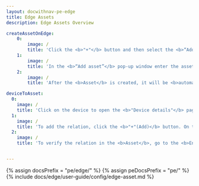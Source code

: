 ```yaml
---
layout: docwithnav-pe-edge
title: Edge Assets
description: Edge Assets Overview

createAssetOnEdge:
    0:
        image: /
        title: 'Click the <b>"+"</b> button and then select the <b>“Add new asset”</b> option.<ul><li>The <b>"Import assets"</b> option allows <a href="/docs/user-guide/bulk-provisioning/#bulk-provisioning-overview" target="_blank">bulk deployment</a> using the CSV file.</li></ul>'
    1:
        image: /
        title: 'In the <b>“Add asset”</b> pop-up window enter the asset name in the <b>“Name”</b> field and select the asset profile in the <b>“Asset profile”</b> field. The device profile is preset to <b>"default"</b>. Other fields are optional. Click the <b>“Add”</b> button.'
    2:
        image: /
        title: 'After the <b>Asset</b> is created, it will be <b>automatically provisioned</b> to the Cloud.'

deviceToAsset:
  0:
    image: /
    title: 'Click on the device to open the <b>"Device details"</b> page and select the <b>"Relations"</b> tab.<ul><li>Select the <b>"Outbound relation - Direction: From"</b> option. It indicates that the <b>relation originates from the device (it is the source)</b>.</li><li>The <b>"Inbound relation - Direction: To"</b> option indicates that the <b>relation points to the entity (it is the recipient)</b>.</li></ul>'
  1:
    image: /
    title: 'To add the relation, click the <b>"+"(Add)</b> button. On the <b>"Add relation"</b> pop-up window, fill in the following:<ul><li><b>Relation type:</b> the field describes the nature of the connection between entities.<ul><li>Select the <b>"Contains"</b> option to link the device to the asset. It indicates that the entity is a part of another entity (e.g. <b>Device A is the part of the Asset A</b>).</li><li>The <b>"Manages"</b> option indicates that the entity is responsible for another entity (e.g. <b>Asset A manages the Device A</b>).</li></ul></li><li>In the <b>"To entity: Type"</b> field select the <b>"Asset"</b> option and add the corresponding asset from the drop-down menu.</li><li>Click the <b>"Add"</b> button.</li></ul>'
  2:
    image: /
    title: 'To verify the relation in the <b>Asset</b>, go to the <b>Entities > Assets</b> section. Then, click on the asset to open the <b>"Asset details"</b> page and select the <b>"Relations"</b> tab. Select the <b>"Inbound relation - Direction: To"</b> option.'


---
```


{% assign docsPrefix = "pe/edge/" %}
{% assign peDocsPrefix = "pe/" %}
{% include docs/edge/user-guide/config/edge-asset.md %}


